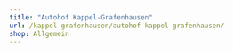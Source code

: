 ```yaml
---
title: "Autohof Kappel-Grafenhausen"
url: /kappel-grafenhausen/autohof-kappel-grafenhausen/
shop: Allgemein
---
```


